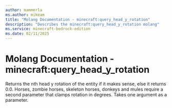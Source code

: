 ```yaml
---
author: mammerla
ms.author: mikeam
title: "Molang Documentation - minecraft:query_head_y_rotation"
description: "Describes the minecraft:query_head_y_rotation molang"
ms.service: minecraft-bedrock-edition
ms.date: 02/11/2025 
---
```


# Molang Documentation - minecraft:query_head_y_rotation

Returns the nth head y rotation of the entity if it makes sense, else it returns 0.0. Horses, zombie horses, skeleton horses, donkeys and mules require a second parameter that clamps rotation in degrees. Takes one argument as a parameter.
